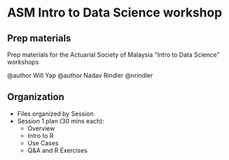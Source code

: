 # ASM Intro to Data Science workshop
## Prep materials

Prep materials for the Actuarial Society of Malaysia "Intro to Data Science" workshops

@author Will Yap 
@author Nadav Rindler @nrindler

## Organization

* Files organized by Session
* Session 1 plan (30 mins each): 
  + Overview
  + Intro to R
  + Use Cases
  + Q&A and R Exercises

